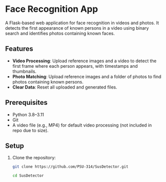 # Face Recognition App

A Flask-based web application for face recognition in videos and photos. It detects the first appearance of known persons in a video using binary search and identifies photos containing known faces.

## Features
- **Video Processing**: Upload reference images and a video to detect the first frame where each person appears, with timestamps and thumbnails.
- **Photo Matching**: Upload reference images and a folder of photos to find photos containing known persons.
- **Clear Data**: Reset all uploaded and generated files.

## Prerequisites
- Python 3.8–3.11
- Git
- A video file (e.g., MP4) for default video processing (not included in repo due to size).

## Setup
1. Clone the repository:
   ```bash
   git clone https://github.com/PSU-314/SusDetector.git

   cd SusDetector
